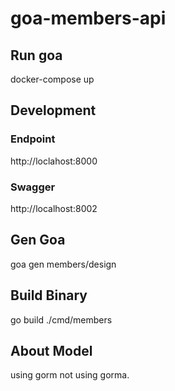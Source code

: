 # goa-members-api

## Run goa

docker-compose up

## Development

### Endpoint

http://loclahost:8000

### Swagger

http://localhost:8002

## Gen Goa

goa gen members/design

## Build Binary

go build ./cmd/members

## About Model

using gorm not using gorma.
